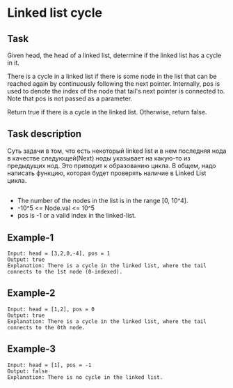 # Linked list cycle

## Task
Given head, the head of a linked list, determine if the linked list has a cycle in it.

There is a cycle in a linked list if there is some node in the list that can be reached again by continuously following the next pointer. Internally, pos is used to denote the index of the node that tail's next pointer is connected to. Note that pos is not passed as a parameter.

Return true if there is a cycle in the linked list. Otherwise, return false.


## Task description
Суть задачи в том, что есть некоторый linked list и в нем последняя нода в качестве следующей(Next) ноды указывает на
какую-то из предыдущих нод. Это приводит к образованию цикла. В общем, надо написать функцию, которая будет проверять
наличие в Linked List цикла.


## 
- The number of the nodes in the list is in the range [0, 10^4].
- -10^5 <= Node.val <= 10^5
- pos is -1 or a valid index in the linked-list.


## Example-1
```
Input: head = [3,2,0,-4], pos = 1
Output: true
Explanation: There is a cycle in the linked list, where the tail connects to the 1st node (0-indexed).
```

## Example-2
```
Input: head = [1,2], pos = 0
Output: true
Explanation: There is a cycle in the linked list, where the tail connects to the 0th node.
```


## Example-3
```
Input: head = [1], pos = -1
Output: false
Explanation: There is no cycle in the linked list.
```